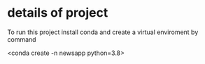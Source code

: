 # details of project 

To run this project install conda and create a virtual enviroment by command 

<conda create -n newsapp python=3.8>
